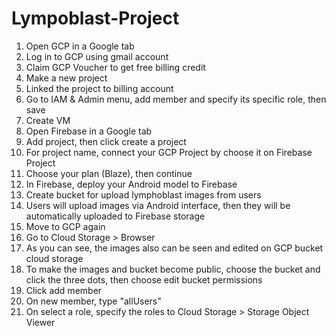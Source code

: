 # Lympoblast-Project

1. Open GCP in a Google tab
2. Log in to GCP using gmail account
3. Claim GCP Voucher to get free billing credit
4. Make a new project
5. Linked the project to billing account
6. Go to IAM & Admin menu, add member and specify its specific role, then save
7. Create VM
8. Open Firebase in a Google tab
9. Add project, then click create a project
10. For project name, connect your GCP Project by choose it on Firebase Project
11. Choose your plan (Blaze), then continue
12. In Firebase, deploy your Android model to Firebase
13. Create bucket for upload lymphoblast images from users
14. Users will upload images via Android interface, then they will be automatically uploaded to Firebase storage
15. Move to GCP again
16. Go to Cloud Storage > Browser
17. As you can see, the images also can be seen and edited on GCP bucket cloud storage
18. To make the images and bucket become public, choose the bucket and click the three dots, then choose edit bucket permissions
19. Click add member
20. On new member, type "allUsers"
21. On select a role, specify the roles to Cloud Storage > Storage Object Viewer
